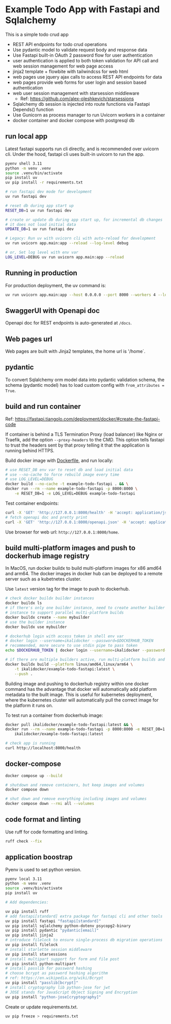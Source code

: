 # Example Todo App with Fastapi and Sqlalchemy

This is a simple todo crud app

-   REST API endpoints for todo crud operations
-   Use pydantic model to validate request body and response data
-   Use Fastapi built-in OAuth 2 password flow for user authentication
-   user authentication is applied to both token validation for API call
    and web session management for web page access
-   jinja2 template + flowbite with tailwindcss for web html
-   web pages use jquery ajax calls to access REST API endpoints for data
-   web pages provide web forms for user login and session based authentication
-   web user session management with starsession middleware
    -   Ref: https://github.com/alex-oleshkevich/starsessions
-   Sqlalchemy db session is injected into route functions via Fastapi Depends()
    function
-   Use Gunicorn as process manager to run Uvicorn workers in a container
-   docker container and docker compose with postgresql db

## run local app

Latest fastapi supports run cli directly, and is recommended over uvicorn cli.
Under the hood, fastapi cli uses built-in uvicorn to run the app.

```sh
pyenv shell 3.11
python -m venv .venv
source .venv/bin/activate
pip install uv
uv pip install -r requirements.txt

# run fastapi dev mode for development
uv run fastapi dev

# reset db during app start up
RESET_DB=1 uv run fastapi dev

# create or update db during app start up, for incremental db changes
# it does not load initial data
UPDATE_DB=1 uv run fastapi dev

# Legacy: Run uv with uvicorn cli with auto-reload for development
uv run uvicorn app.main:app --reload --log-level debug

# or, Set log level with env var
LOG_LEVEL=DEBUG uv run uvicorn app.main:app --reload
```

## Running in production

For production deployment, the uv command is:

```bash
uv run uvicorn app.main:app --host 0.0.0.0 --port 8000 --workers 4 --log-level info
```

## SwaggerUI with Openapi doc

Openapi doc for REST endpoints is auto-generated at `/docs`.

## Web pages url

Web pages are built with Jinja2 templates, the home url is '/home`.

## pydantic

To convert Sqlalchemy orm model data into pydantic validation schema,
the schema (pydantic model) has to load custom config with
`from_attributes = True`.

## build and run container

Ref: https://fastapi.tiangolo.com/deployment/docker/#create-the-fastapi-code

If container is behind a TLS Termination Proxy (load balancer) like Nginx
or Traefik, add the option `--proxy-headers` to the CMD.
This option tells fastapi to trust the headers sent by that proxy telling it
that the application is running behind HTTPS.

Build docker image with [Dockerfile](./Dockerfile), and run locally:

```sh
# use RESET_DB env var to reset db and load initial data
# use --no-cache to force rebuild image every time
# use LOG_LEVEL=DEBUG
docker build --no-cache -t example-todo-fastapi . && \
docker run --rm --name example-todo-fastapi -p 8000:8000 \
    -e RESET_DB=1 -e LOG_LEVEL=DEBUG example-todo-fastapi
```

Test container endpoints:

```sh
curl -X 'GET' 'http://127.0.0.1:8000/health' -H 'accept: application/json'
# fetch openapi doc and pretty print
curl -X 'GET' 'http://127.0.0.1:8000/openapi.json' -H 'accept: application/json' | jq
```

Use browser for web url: `http://127.0.0.1:8000/home`.

## build multi-platform images and push to dockerhub image registry

In MacOS, run docker buildx to build multi-platform images for x86 amd64 and
arm64. The docker images in docker hub can be deployed to a remote server
such as a kubetnetes cluster.

Use `latest` version tag for the image to push to dockerhub.

```sh
# check docker buildx builder instances
docker buildx ls
# if there's only one builder instance, need to create another builder
# instance to support parallel multi-platform builds
docker buildx create --name mybuilder
# use the builder instance
docker buildx use mybuilder

# dockerhub login with access token in shell env var
# docker login --username=ikalidocker --password=$DOCKERHUB_TOKEN
# recommended, more secure to use stdin pipe to pass token
echo $DOCKERHUB_TOKEN | docker login --username=ikalidocker --password-stdin

# if there are multiple builders active, run multi-platform builds and push in one cli
docker buildx build --platform linux/amd64,linux/arm64 \
    -t ikalidocker/example-todo-fastapi:latest \
    --push .
```

Building image and pushing to dockerhub registry within one docker command has
the advantage that docker will automatically add platform metadata to the
built image. This is useful for kubernetes deployment, where the kubernetes
cluster will automatically pull the correct image for the platform it runs on.

To test run a container from dockerhub image:

```sh
docker pull ikalidocker/example-todo-fastapi:latest && \
docker run --rm --name example-todo-fastapi -p 8000:8000 -e RESET_DB=1 \
    ikalidocker/example-todo-fastapi:latest

# check app is running
curl http://localhost:8000/health
```

## docker-compose

```sh
docker compose up --build

# shutdown and remove containers, but keep images and volumes
docker compose down

# shut down and remove everything including images and volumes
docker compose down --rmi all --volumes
```

## code format and linting

Use ruff for code formatting and linting.

```sh
ruff check --fix
```

## application boostrap

Pyenv is used to set python version.

```sh
pyenv local 3.11
python -m venv .venv
source .venv/bin/activate
pip install uv

# Add dependencies:

uv pip install ruff
# add fastapi[standard] extra package for fastapi cli and other tools
uv pip install fastapi "fastapi[standard]"
uv pip install sqlalchemy python-dotenv psycopg2-binary
uv pip install pydantic "pydantic[email]"
uv pip install jinja2
# introduce filelock to ensure single-process db migration operations
uv pip install filelock
# install starlette session middleware
uv pip install starsessions
# install multipart support for form and file post
uv pip install python-multipart
# install passlib for password hashing
# choose bcrypt as password hashing algorithm
# ref: https://en.wikipedia.org/wiki/Bcrypt
uv pip install "passlib[bcrypt]"
# install cryptography lib python-jose for jwt
# JOSE stands for JavaScript Object Signing and Encryption
uv pip install "python-jose[cryptography]"
```

Create or update requirements.txt.

```bash
uv pip freeze > requirements.txt
```
